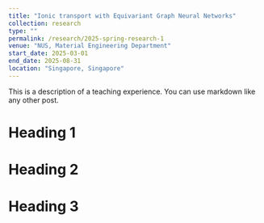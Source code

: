 ```yaml
---
title: "Ionic transport with Equivariant Graph Neural Networks"
collection: research
type: ""
permalink: /research/2025-spring-research-1
venue: "NUS, Material Engineering Department"
start_date: 2025-03-01
end_date: 2025-08-31
location: "Singapore, Singapore"
---
```


This is a description of a teaching experience. You can use markdown like any other post.

Heading 1
=========

Heading 2
=========

Heading 3
=========
